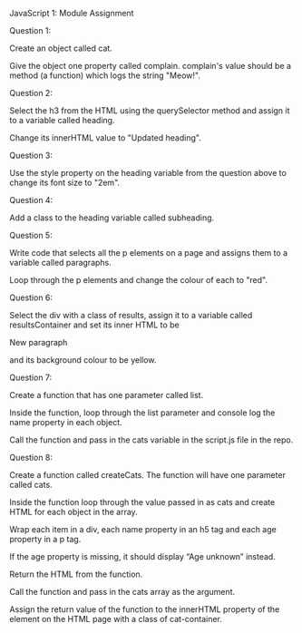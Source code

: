 JavaScript 1: Module Assignment

Question 1:

Create an object called cat.

Give the object one property called complain. complain's value should be a method (a function) which logs the string "Meow!".

Question 2:

Select the h3 from the HTML using the querySelector method and assign it to a variable called heading.

Change its innerHTML value to "Updated heading".

Question 3:

Use the style property on the heading variable from the question above to change its font size to "2em".

Question 4:

Add a class to the heading variable called subheading.

Question 5:

Write code that selects all the p elements on a page and assigns them to a variable called paragraphs.

Loop through the p elements and change the colour of each to "red".

Question 6:

Select the div with a class of results, assign it to a variable called resultsContainer and set its inner HTML to be <p>New paragraph</p> and its background colour to be yellow.

Question 7:

Create a function that has one parameter called list.

Inside the function, loop through the list parameter and console log the name property in each object.

Call the function and pass in the cats variable in the script.js file in the repo.

Question 8:

Create a function called createCats. The function will have one parameter called cats.

Inside the function loop through the value passed in as cats and create HTML for each object in the array.

Wrap each item in a div, each name property in an h5 tag and each age property in a p tag.

If the age property is missing, it should display “Age unknown” instead.

Return the HTML from the function.

Call the function and pass in the cats array as the argument.

Assign the return value of the function to the innerHTML property of the element on the HTML page with a class of cat-container.
